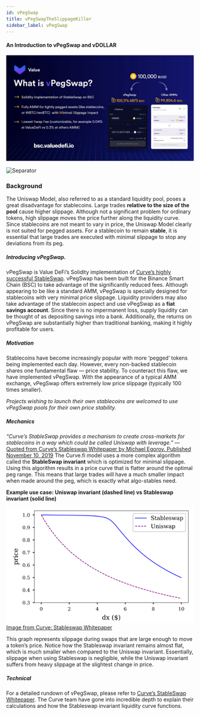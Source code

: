 ```yaml
---
id: vPegSwap
title: vPegSwapTheSlippageKiller
sidebar_label: vPegSwap
---
```


#### An Introduction to vPegSwap and vDOLLAR

![vpegswap1](img/vPegSwap1.png)

![Separator](img/seperator.png)

### Background
The Uniswap Model, also referred to as a standard liquidity pool, poses a great disadvantage for stablecoins. Large trades **relative to the size of the pool** cause higher slippage. Although not a significant problem for ordinary tokens, high slippage moves the price further along the liquidity curve. Since stablecoins are not meant to vary in price, the Uniswap Model clearly is not suited for pegged assets. For a stablecoin to remain **stable**, it is essential that large trades are executed with minimal slippage to stop any deviations from its peg.

##### Introducing vPegSwap.

vPegSwap is Value DeFi’s Solidity implementation of [Curve’s highly successful StableSwap](https://curve.fi/files/stableswap-paper.pdf). vPegSwap has been built for the Binance Smart Chain (BSC) to take advantage of the significantly reduced fees. Although appearing to be like a standard AMM, vPegSwap is specially designed for stablecoins with very minimal price slippage. Liquidity providers may also take advantage of the stablecoin aspect and use vPegSwap as a **fiat savings account**. Since there is no impermanent loss, supply liquidity can be thought of as depositing savings into a bank. Additionally, the returns on vPegSwap are substantially higher than traditional banking, making it highly profitable for users.

##### Motivation

Stablecoins have become increasingly popular with more ‘pegged’ tokens being implemented each day. However, every non-backed stablecoin shares one fundamental flaw — price stability. To counteract this flaw, we have implemented vPegSwap. With the appearance of a typical AMM exchange, vPegSwap offers extremely low price slippage (typically 100 times smaller). 

_Projects wishing to launch their own stablecoins are welcomed to use vPegSwap pools for their own price stability._ 

##### Mechanics

_“Curve’s StableSwap provides a mechanism to create cross-markets for stablecoins in a way which could be called Uniswap with leverage.”_
— [Quoted from Curve’s Stableswap Whitepaper by Michael Egorov. Published November 10, 2019](https://curve.fi/files/stableswap-paper.pdf)
The Curve.fi model uses a more complex algorithm called the **StableSwap invariant** which is optimized for minimal slippage. Using this algorithm results in a price curve that is flatter around the optimal peg range. This means that large trades will have a much smaller impact when made around the peg, which is exactly what algo-stables need.

**Example use case: Uniswap invariant (dashed line) vs Stableswap invariant (solid line)**

![vpegswap2](img/vPegSwap2.png)
[Image from Curve: Stableswap Whitepaper](https://curve.fi/files/stableswap-paper.pdf)

This graph represents slippage during swaps that are large enough to move a token’s price. Notice how the Stableswap invariant remains almost flat, which is much smaller when compared to the Uniswap invariant. Essentially, slippage when using Stableswap is negligible, while the Uniswap invariant suffers from heavy slippage at the slightest change in price.

##### Technical

For a detailed rundown of vPegSwap, please refer to [Curve’s StableSwap Whitepaper](https://curve.fi/files/stableswap-paper.pdf). The Curve team have gone into incredible depth to explain their calculations and how the Stableswap invariant liquidity curve functions.
